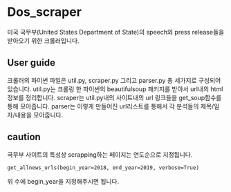# Dos_scraper

미국 국무부(United States Department of State)의 speech와 press release들을 받아오기 위한 크롤러입니다.

## User guide

크롤러의 파이썬 파일은 util.py, scraper.py 그리고 parser.py 총 세가지로 구성되어 있습니다. 
util.py는 크롤링 한 파이썬의 beautifulsoup 패키지를 받아서 url내의 html정보를 정리합니다.
scraper는 util.py내의 사이트내의 url 링크들을 get_soup함수를 통해 모아줍니다.
parser는 이렇게 만들어진 url리스트를 통해서 각 분석들의 제목/일자/내용을 모아줍니다.

## caution

국무부 사이트의 특성상 scrapping하는 페이지는 연도순으로 지정됩니다. 

```
get_allnews_urls(begin_year=2018, end_year=2019, verbose=True)
```
위 수에 begin_year을 지정해주시면 됩니다.
